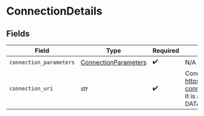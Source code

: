 # ConnectionDetails


## Fields

| Field                                                                                                                                                                                            | Type                                                                                                                                                                                             | Required                                                                                                                                                                                         | Description                                                                                                                                                                                      |
| ------------------------------------------------------------------------------------------------------------------------------------------------------------------------------------------------ | ------------------------------------------------------------------------------------------------------------------------------------------------------------------------------------------------ | ------------------------------------------------------------------------------------------------------------------------------------------------------------------------------------------------ | ------------------------------------------------------------------------------------------------------------------------------------------------------------------------------------------------ |
| `connection_parameters`                                                                                                                                                                          | [ConnectionParameters](../../models/shared/connectionparameters.md)                                                                                                                              | :heavy_check_mark:                                                                                                                                                                               | N/A                                                                                                                                                                                              |
| `connection_uri`                                                                                                                                                                                 | *str*                                                                                                                                                                                            | :heavy_check_mark:                                                                                                                                                                               | Connection URI is same as specified in https://www.postgresql.org/docs/current/libpq-connect.html#id-1.7.3.8.3.6<br/>It is a ready to use string for psql or for DATABASE_URL environment variable.<br/> |